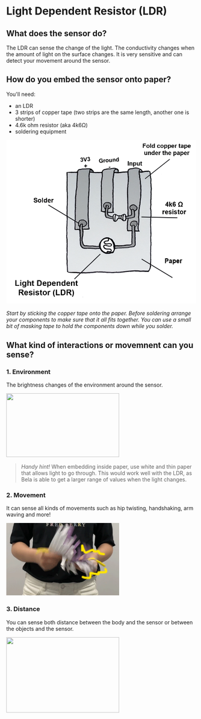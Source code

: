 # **Light Dependent Resistor (LDR)**
## **What does the sensor do?**
The LDR can sense the change of the light. The conductivity changes when the amount of light on the surface changes. It is very sensitive and can detect your movement around the sensor.

## **How do you embed the sensor onto paper?**
You'll need:
- an LDR
- 3 strips of copper tape (two strips are the same length, another one is shorter)
- 4.6k ohm resistor (aka 4k6Ω)
- soldering equipment

<img src="./ldr_3.png" width="600" />

*Start by sticking the copper tape onto the paper. Before soldering arrange your components to make sure that it all fits together. You can use a small bit of masking tape to hold the components down while you solder.*

## **What kind of interactions or movemnent can you sense?**
### 1. Environment
The brightness changes of the environment around the sensor.

<img src="./LDR_ENVIRONMENT.gif" width="300" height="169"/>

>*Handy hint!*
>When embedding inside paper, use white and thin paper that allows light to go through. This would work well with the LDR, as Bela is able to get a larger range of values when the light changes.

### 2. Movement 
It can sense all kinds of movements such as hip twisting, handshaking, arm waving and more!

<img src="./LDR_shaking.gif" width="300" height="192"/>

### 3. Distance
You can sense both distance between the body and the sensor or between the objects and the sensor.

<img src="./yellow.gif" width="300" height="200"/>

